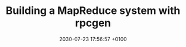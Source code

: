 ---
layout: post
title:  "Building a MapReduce system with rpcgen"
date:   2030-07-23 17:56:57 +0100
tags: os c mapreduce rpc distributed
usemathjax: true
---